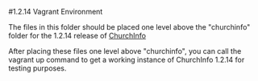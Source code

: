 #1.2.14 Vagrant Environment

The files in this folder should be placed one level above the "churchinfo" folder for the 1.2.14 release of [ChurchInfo](http://sourceforge.net/projects/churchinfo/files/latest/download?source=files)

After placing these files one level above "churchinfo", you can call the vagrant up command to get a working instance of ChurchInfo 1.2.14 for testing purposes.